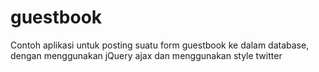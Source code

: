guestbook
=========

Contoh aplikasi untuk posting suatu form guestbook ke dalam database, dengan menggunakan jQuery ajax dan menggunakan style twitter
